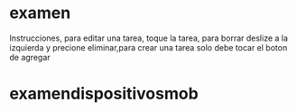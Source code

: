 # examen

Instrucciones, para editar una tarea, toque la tarea, para borrar deslize a la izquierda y precione eliminar,para crear una tarea solo debe tocar el boton de agregar 
# examendispositivosmob
